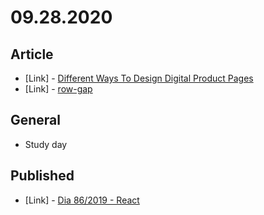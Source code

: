 # 09.28.2020

## Article

- \[Link\] - [Different Ways To Design Digital Product Pages](https://www.smashingmagazine.com/2020/09/design-digital-product-pages/)
- \[Link\] - [row-gap](https://css-tricks.com/almanac/properties/r/row-gap/)

## General

- Study day

## Published

- \[Link\] - [Dia 86/2019 - React](https://nerdcalistenico.com.br/hemersonvianna/artigos/daysofcode/2019/dia-86-react/)
